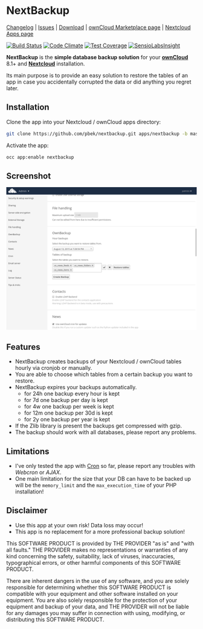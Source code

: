 # NextBackup

[Changelog](https://github.com/pbek/nextbackup/blob/develop/CHANGELOG.md) | 
[Issues](https://github.com/pbek/nextbackup/issues) | 
[Download](https://github.com/pbek/nextbackup/releases) |
[ownCloud Marketplace page](https://marketplace.owncloud.com/apps/nextbackup) |
[Nextcloud Apps page](https://apps.nextcloud.com/apps/nextbackup)

[![Build Status](https://travis-ci.org/pbek/nextbackup.svg?branch=develop)](https://travis-ci.org/pbek/nextbackup)
[![Code Climate](https://codeclimate.com/github/pbek/nextbackup/badges/gpa.svg)](https://codeclimate.com/github/pbek/nextbackup)
[![Test Coverage](https://codeclimate.com/github/pbek/nextbackup/badges/coverage.svg)](https://codeclimate.com/github/pbek/nextbackup/coverage)
[![SensioLabsInsight](https://insight.sensiolabs.com/projects/04f33cd9-67b9-4a88-92d0-0c98944d1a8f/mini.png)](https://insight.sensiolabs.com/projects/04f33cd9-67b9-4a88-92d0-0c98944d1a8f)


**NextBackup** is the **simple database backup solution** for your **[ownCloud](http://www.owncloud.org/)** 8.1+
and **[Nextcloud](http://www.nextcloud.com/)** installation.

Its main purpose is to provide an easy solution to restore the tables of an app in case you accidentally corrupted the data or did anything you regret later.  

## Installation

Clone the app into your Nextcloud / ownCloud apps directory:

```bash
git clone https://github.com/pbek/nextbackup.git apps/nextbackup -b master
```

Activate the app:

```bash
occ app:enable nextbackup
```

## Screenshot
![Screenhot](screenshot.png)

## Features

- NextBackup creates backups of your Nextcloud / ownCloud tables hourly via cronjob or manually.
- You are able to choose which tables from a certain backup you want to restore.
- NextBackup expires your backups automatically.
    - for 24h one backup every hour is kept
    - for 7d one backup per day is kept
    - for 4w one backup per week is kept
    - for 12m one backup per 30d is kept
    - for 2y one backup per year is kept
- If the Zlib library is present the backups get compressed with gzip.
- The backup should work with all databases, please report any problems. 

## Limitations

- I've only tested the app with [Cron](https://docs.nextcloud.com/server/stable/admin_manual/configuration_server/background_jobs_configuration.html#cron) so far, please report any troubles with *Webcron* or *AJAX*.
- One main limitation for the size that your DB can have to be backed up will be the `memory_limit` and the `max_execution_time` of your PHP installation!

## Disclaimer

- Use this app at your own risk! Data loss may occur!
- This app is no replacement for a more professional backup solution!

This SOFTWARE PRODUCT is provided by THE PROVIDER "as is" and "with all faults." THE PROVIDER makes no representations or warranties of any kind concerning the safety, suitability, lack of viruses, inaccuracies, typographical errors, or other harmful components of this SOFTWARE PRODUCT. 

There are inherent dangers in the use of any software, and you are solely responsible for determining whether this SOFTWARE PRODUCT is compatible with your equipment and other software installed on your equipment. You are also solely responsible for the protection of your equipment and backup of your data, and THE PROVIDER will not be liable for any damages you may suffer in connection with using, modifying, or distributing this SOFTWARE PRODUCT.
